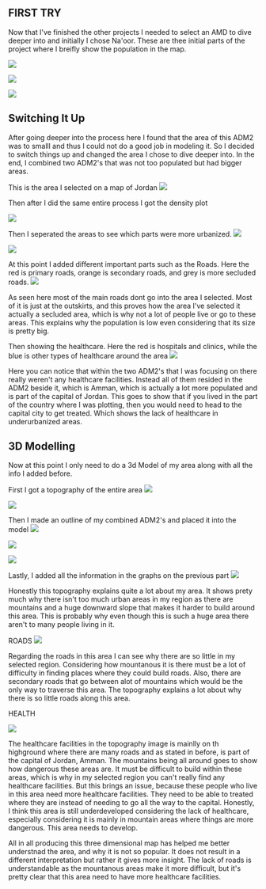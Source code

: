 ## FIRST TRY
Now that I've finished the other projects I needed to select an AMD to dive deeper into and initially I chose Na'oor. These are thee initial parts of the project where I breifly show the population in the map.

![](firsttry(1).PNG)

![](firsttry(2).PNG)

![](firsttry(3).PNG)

## Switching It Up
After going deeper into the process here I found that the area of this ADM2 was to smalll and thus I could not do a good job in modeling it. So I decided to switch things up and changed the area I chose to dive deeper into. In the end, I combined two ADM2's that was not too populated but had bigger areas. 

This is the area I selected on a map of Jordan 
![](6(1).PNG)

Then after I did the same entire process I got the density plot

![](6(2).PNG)

Then I seperated the areas to see which parts were more urbanized. 
![](6(3).PNG)

![](6(4).PNG)

At this point I added different important parts such as the Roads. Here the red is primary roads, orange is secondary roads, and grey is more secluded roads.
![](6(5).PNG)

As seen here most of the main roads dont go into the area I selected. Most of it is just at the outskirts, and this proves how the area I've selected it actually a secluded area, which is why not a lot of people live or go to these areas. This explains why the population is low even considering that its size is pretty big.

Then showing the healthcare. Here the red is hospitals and clinics, while the blue is other types of healthcare around the area
![](6(6).PNG)

Here you can notice that within the two ADM2's that I was focusing on there really weren't any healthcare facilities. Instead all of them resided in the ADM2 beside it, which is Amman, which is actually a lot more populated and is part of the capital of Jordan. This goes to show that if you lived in the part of the country where I was plotting, then you would need to head to the capital city to get treated. Which shows the lack of healthcare in underurbanized areas.  

## 3D Modelling 
Now at this point I only need to do a 3d Model of my area along with all the info I added before.

First I got a topography of the entire area
![](6(7).PNG)

![](6(8).PNG)

Then I made an outline of my combined ADM2's and placed it into the model
![](6(9).PNG)

![](6(10).PNG)

![](6(11).PNG)

Lastly, I added all the information in the graphs on the previous part
![](6(12).PNG)

Honestly this topography explains quite a lot about my area. It shows prety much why there isn't too much urban areas in my region as there are mountains and a huge downward slope that makes it harder to build around this area. This is probably why even though this is such a huge area there aren't to many people living in it.

ROADS
![](6(13).PNG)

Regarding the roads in this area I can see why there are so little in my selected region. Considering how mountanous it is there must be a lot of difficulty in finding places where they could build roads. Also, there are secondary roads that go between alot of mountains which would be the only way to traverse this area. The topography explains a lot about why there is so little roads along this area. 

HEALTH

![](6(14).PNG)

The healthcare facilities in the topography image is mainlly on th highground where there are many roads and as stated in before, is part of the capital of Jordan, Amman. The mountains being all around goes to show how dangerous these areas are. It must be difficult to build within these areas, which is why in my selected region you can't really find any healthcare facilities. But this brings an issue, because these people who live in this area need more healthcare facilities. They need to be able to treated where they are instead of needing to go all the way to the capital. Honestly, I think this area is still underdeveloped considering the lack of healthcare, especially considering it is mainly in mountain areas where things are more dangerous. This area needs to develop. 

All in all producing this three dimensional map has helped me better understnad the area, and why it is not so popular. It does not result in a different interpretation but rather it gives more insight. The lack of roads is understandable as the mountanous areas make it more difficult, but it's pretty clear that this area need to have more healthcare facilities. 





